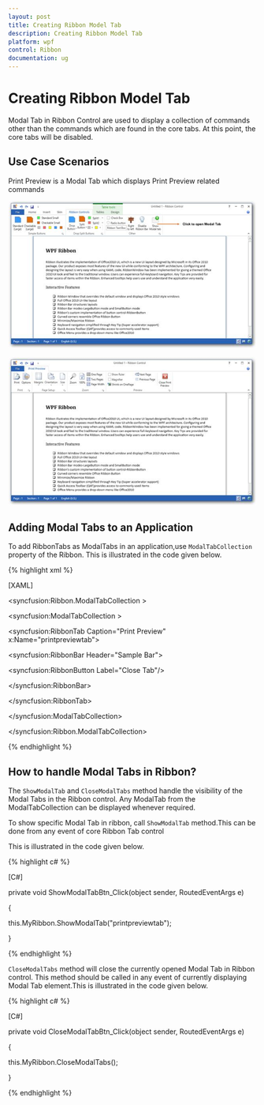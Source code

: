 ```yaml
---
layout: post
title: Creating Ribbon Model Tab
description: Creating Ribbon Model Tab
platform: wpf
control: Ribbon
documentation: ug
---
```

# Creating Ribbon Model Tab

Modal Tab in Ribbon Control are used to display a collection of commands other than the commands which are found in the core tabs. At this point, the core tabs will be disabled.

## Use Case Scenarios

Print Preview is a Modal Tab which displays Print Preview related commands

![C:/Users/Sugapriyam/Desktop/viji/1.png](CreatingRibbonModelTab_images/CreatingRibbonModelTab_img1.jpeg)


![C:/Users/Sugapriyam/Desktop/viji/2.png](CreatingRibbonModelTab_images/CreatingRibbonModelTab_img2.jpeg)


## Adding Modal Tabs to an Application

To add RibbonTabs as ModalTabs in an application,use `ModalTabCollection` property of the Ribbon. This is illustrated in the code given below.

{% highlight xml %}

[XAML]

<syncfusion:Ribbon.ModalTabCollection  >

<syncfusion:ModalTabCollection >

<syncfusion:RibbonTab Caption="Print Preview" x:Name="printpreviewtab">

<syncfusion:RibbonBar Header="Sample Bar">

<syncfusion:RibbonButton Label="Close Tab"/>

</syncfusion:RibbonBar>

</syncfusion:RibbonTab>

</syncfusion:ModalTabCollection>

</syncfusion:Ribbon.ModalTabCollection>



{% endhighlight %}



## How to handle Modal Tabs in Ribbon?

The `ShowModalTab` and `CloseModalTabs` method handle the visibility of the Modal Tabs in the Ribbon control. Any ModalTab from the ModalTabCollection can be displayed whenever required.

To show specific Modal Tab in ribbon, call `ShowModalTab` method.This can be done from any event of core Ribbon Tab control

This is illustrated in the code given below.

{% highlight c# %}

[C#]

private void ShowModalTabBtn_Click(object sender, RoutedEventArgs e) 

{ 

this.MyRibbon.ShowModalTab("printpreviewtab"); 

}





{% endhighlight %}

`CloseModalTabs` method will close the currently opened Modal Tab in Ribbon control. This method should be called in any event of currently displaying Modal Tab element.This is illustrated in the code given below.

{% highlight c# %}

[C#]

private void CloseModalTabBtn_Click(object sender, RoutedEventArgs e) 

{ 

this.MyRibbon.CloseModalTabs(); 

}



{% endhighlight %}

